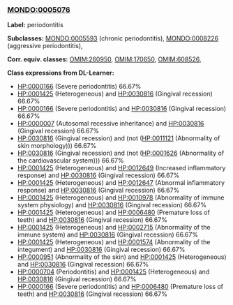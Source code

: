 
### [MONDO:0005076](http://purl.obolibrary.org/obo/MONDO_0005076)
**Label:** periodontitis

**Subclasses:** [MONDO:0005593](http://purl.obolibrary.org/obo/MONDO_0005593) (chronic periodontitis), [MONDO:0008226](http://purl.obolibrary.org/obo/MONDO_0008226) (aggressive periodontitis), 

**Corr. equiv. classes:** [OMIM:260950](http://purl.obolibrary.org/obo/OMIM_260950), [OMIM:170650](http://purl.obolibrary.org/obo/OMIM_170650), [OMIM:608526](http://purl.obolibrary.org/obo/OMIM_608526), 

**Class expressions from DL-Learner:**

- [HP:0000166](http://purl.obolibrary.org/obo/HP_0000166) (Severe periodontitis) 66.67%
- [HP:0001425](http://purl.obolibrary.org/obo/HP_0001425) (Heterogeneous) and [HP:0030816](http://purl.obolibrary.org/obo/HP_0030816) (Gingival recession) 66.67%
- [HP:0000166](http://purl.obolibrary.org/obo/HP_0000166) (Severe periodontitis) and [HP:0030816](http://purl.obolibrary.org/obo/HP_0030816) (Gingival recession) 66.67%
- [HP:0000007](http://purl.obolibrary.org/obo/HP_0000007) (Autosomal recessive inheritance) and [HP:0030816](http://purl.obolibrary.org/obo/HP_0030816) (Gingival recession) 66.67%
- [HP:0030816](http://purl.obolibrary.org/obo/HP_0030816) (Gingival recession) and (not ([HP:0011121](http://purl.obolibrary.org/obo/HP_0011121) (Abnormality of skin morphology))) 66.67%
- [HP:0030816](http://purl.obolibrary.org/obo/HP_0030816) (Gingival recession) and (not ([HP:0001626](http://purl.obolibrary.org/obo/HP_0001626) (Abnormality of the cardiovascular system))) 66.67%
- [HP:0001425](http://purl.obolibrary.org/obo/HP_0001425) (Heterogeneous) and [HP:0012649](http://purl.obolibrary.org/obo/HP_0012649) (Increased inflammatory response) and [HP:0030816](http://purl.obolibrary.org/obo/HP_0030816) (Gingival recession) 66.67%
- [HP:0001425](http://purl.obolibrary.org/obo/HP_0001425) (Heterogeneous) and [HP:0012647](http://purl.obolibrary.org/obo/HP_0012647) (Abnormal inflammatory response) and [HP:0030816](http://purl.obolibrary.org/obo/HP_0030816) (Gingival recession) 66.67%
- [HP:0001425](http://purl.obolibrary.org/obo/HP_0001425) (Heterogeneous) and [HP:0010978](http://purl.obolibrary.org/obo/HP_0010978) (Abnormality of immune system physiology) and [HP:0030816](http://purl.obolibrary.org/obo/HP_0030816) (Gingival recession) 66.67%
- [HP:0001425](http://purl.obolibrary.org/obo/HP_0001425) (Heterogeneous) and [HP:0006480](http://purl.obolibrary.org/obo/HP_0006480) (Premature loss of teeth) and [HP:0030816](http://purl.obolibrary.org/obo/HP_0030816) (Gingival recession) 66.67%
- [HP:0001425](http://purl.obolibrary.org/obo/HP_0001425) (Heterogeneous) and [HP:0002715](http://purl.obolibrary.org/obo/HP_0002715) (Abnormality of the immune system) and [HP:0030816](http://purl.obolibrary.org/obo/HP_0030816) (Gingival recession) 66.67%
- [HP:0001425](http://purl.obolibrary.org/obo/HP_0001425) (Heterogeneous) and [HP:0001574](http://purl.obolibrary.org/obo/HP_0001574) (Abnormality of the integument) and [HP:0030816](http://purl.obolibrary.org/obo/HP_0030816) (Gingival recession) 66.67%
- [HP:0000951](http://purl.obolibrary.org/obo/HP_0000951) (Abnormality of the skin) and [HP:0001425](http://purl.obolibrary.org/obo/HP_0001425) (Heterogeneous) and [HP:0030816](http://purl.obolibrary.org/obo/HP_0030816) (Gingival recession) 66.67%
- [HP:0000704](http://purl.obolibrary.org/obo/HP_0000704) (Periodontitis) and [HP:0001425](http://purl.obolibrary.org/obo/HP_0001425) (Heterogeneous) and [HP:0030816](http://purl.obolibrary.org/obo/HP_0030816) (Gingival recession) 66.67%
- [HP:0000166](http://purl.obolibrary.org/obo/HP_0000166) (Severe periodontitis) and [HP:0006480](http://purl.obolibrary.org/obo/HP_0006480) (Premature loss of teeth) and [HP:0030816](http://purl.obolibrary.org/obo/HP_0030816) (Gingival recession) 66.67%


